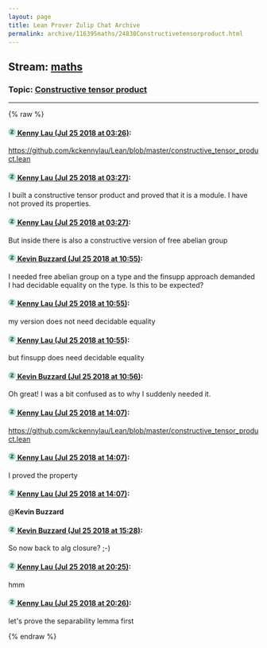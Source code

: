 ```yaml
---
layout: page
title: Lean Prover Zulip Chat Archive 
permalink: archive/116395maths/24838Constructivetensorproduct.html
---
```


## Stream: [maths](index.html)
### Topic: [Constructive tensor product](24838Constructivetensorproduct.html)

---


{% raw %}
#### [![Click to go to Zulip](../../assets/img/zulip2.png) Kenny Lau (Jul 25 2018 at 03:26)](https://leanprover.zulipchat.com/#narrow/stream/116395-maths/topic/Constructive%20tensor%20product/near/130248625):
https://github.com/kckennylau/Lean/blob/master/constructive_tensor_product.lean

#### [![Click to go to Zulip](../../assets/img/zulip2.png) Kenny Lau (Jul 25 2018 at 03:27)](https://leanprover.zulipchat.com/#narrow/stream/116395-maths/topic/Constructive%20tensor%20product/near/130248632):
I built a constructive tensor product and proved that it is a module. I have not proved its properties.

#### [![Click to go to Zulip](../../assets/img/zulip2.png) Kenny Lau (Jul 25 2018 at 03:27)](https://leanprover.zulipchat.com/#narrow/stream/116395-maths/topic/Constructive%20tensor%20product/near/130248642):
But inside there is also a constructive version of free abelian group

#### [![Click to go to Zulip](../../assets/img/zulip2.png) Kevin Buzzard (Jul 25 2018 at 10:55)](https://leanprover.zulipchat.com/#narrow/stream/116395-maths/topic/Constructive%20tensor%20product/near/130263337):
I needed free abelian group on a type and the finsupp approach demanded I had decidable equality on the type. Is this to be expected?

#### [![Click to go to Zulip](../../assets/img/zulip2.png) Kenny Lau (Jul 25 2018 at 10:55)](https://leanprover.zulipchat.com/#narrow/stream/116395-maths/topic/Constructive%20tensor%20product/near/130263345):
my version does not need decidable equality

#### [![Click to go to Zulip](../../assets/img/zulip2.png) Kenny Lau (Jul 25 2018 at 10:55)](https://leanprover.zulipchat.com/#narrow/stream/116395-maths/topic/Constructive%20tensor%20product/near/130263346):
but finsupp does need decidable equality

#### [![Click to go to Zulip](../../assets/img/zulip2.png) Kevin Buzzard (Jul 25 2018 at 10:56)](https://leanprover.zulipchat.com/#narrow/stream/116395-maths/topic/Constructive%20tensor%20product/near/130263419):
Oh great! I was a bit confused as to why I suddenly needed it.

#### [![Click to go to Zulip](../../assets/img/zulip2.png) Kenny Lau (Jul 25 2018 at 14:07)](https://leanprover.zulipchat.com/#narrow/stream/116395-maths/topic/Constructive%20tensor%20product/near/130271063):
https://github.com/kckennylau/Lean/blob/master/constructive_tensor_product.lean

#### [![Click to go to Zulip](../../assets/img/zulip2.png) Kenny Lau (Jul 25 2018 at 14:07)](https://leanprover.zulipchat.com/#narrow/stream/116395-maths/topic/Constructive%20tensor%20product/near/130271066):
I proved the property

#### [![Click to go to Zulip](../../assets/img/zulip2.png) Kenny Lau (Jul 25 2018 at 14:07)](https://leanprover.zulipchat.com/#narrow/stream/116395-maths/topic/Constructive%20tensor%20product/near/130271073):
@**Kevin Buzzard**

#### [![Click to go to Zulip](../../assets/img/zulip2.png) Kevin Buzzard (Jul 25 2018 at 15:28)](https://leanprover.zulipchat.com/#narrow/stream/116395-maths/topic/Constructive%20tensor%20product/near/130275233):
So now back to alg closure? ;-)

#### [![Click to go to Zulip](../../assets/img/zulip2.png) Kenny Lau (Jul 25 2018 at 20:25)](https://leanprover.zulipchat.com/#narrow/stream/116395-maths/topic/Constructive%20tensor%20product/near/130293171):
hmm

#### [![Click to go to Zulip](../../assets/img/zulip2.png) Kenny Lau (Jul 25 2018 at 20:26)](https://leanprover.zulipchat.com/#narrow/stream/116395-maths/topic/Constructive%20tensor%20product/near/130293213):
let's prove the separability lemma first


{% endraw %}
